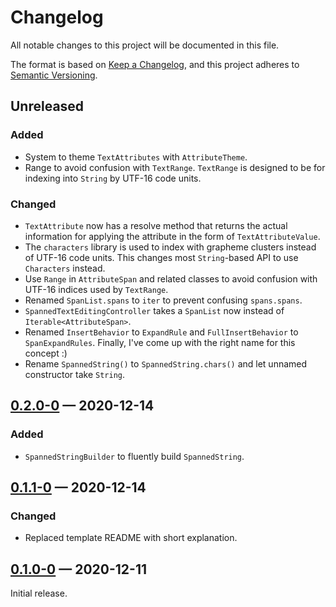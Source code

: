 # Changelog

All notable changes to this project will be documented in this file.

The format is based on [Keep a Changelog](https://keepachangelog.com/en/1.0.0/),
and this project adheres to [Semantic Versioning](https://semver.org/spec/v2.0.0.html).

## Unreleased

### Added

- System to theme `TextAttributes` with `AttributeTheme`.
- Range to avoid confusion with `TextRange`.
  `TextRange` is designed to be for indexing into `String` by UTF-16 code units.

### Changed

- `TextAttribute` now has a resolve method that returns the actual information for
  applying the attribute in the form of `TextAttributeValue`.
- The `characters` library is used to index with grapheme clusters instead of UTF-16 code units.
  This changes most `String`-based API to use `Characters` instead.
- Use `Range` in `AttributeSpan` and related classes to avoid confusion with UTF-16 indices used by `TextRange`.
- Renamed `SpanList.spans` to `iter` to prevent confusing `spans.spans`.
- `SpannedTextEditingController` takes a `SpanList` now instead of `Iterable<AttributeSpan>`.
- Renamed `InsertBehavior` to `ExpandRule` and `FullInsertBehavior` to `SpanExpandRules`.
  Finally, I've come up with the right name for this concept :)
- Rename `SpannedString()` to `SpannedString.chars()` and let unnamed constructor take `String`.

## [0.2.0-0] — 2020-12-14

### Added

- `SpannedStringBuilder` to fluently build `SpannedString`.

## [0.1.1-0] — 2020-12-14

### Changed

- Replaced template README with short explanation.

## [0.1.0-0] — 2020-12-11

Initial release.

[Unreleased]: https://github.com/Jjagg/boustro/tree/main/packages/flutter_spanned_controller
[0.2.0-0]: https://github.com/Jjagg/boustro/tree/release_fsp_v0.2.0-0/packages/flutter_spanned_controller
[0.1.1-0]: https://github.com/Jjagg/boustro/tree/release_fsp_v0.1.1-0/packages/flutter_spanned_controller
[0.1.0-0]: https://github.com/Jjagg/boustro/tree/9aa26d5459ecf7447bd8accc6fc31938b1d6d5aa/packages/flutter_spanned_controller
